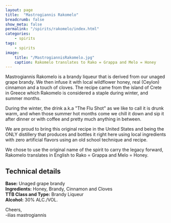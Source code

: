 ```yaml
---
layout: page
title:  "Mastrogiannis Rakomelo"
breadcrumb: false
show_meta: false
permalink: "/spirits/rakomelo/index.html"
categories:
    - spirits
tags:
    - spirits
image:
    title: "/MastrogiannisRakomelo.jpg"
    caption: Rakomelo translates to Rako = Grappa and Melo = Honey
---
```


Mastrogiannis Rakomelo is a brandy liqueur that is derived from our unaged grape brandy. We then infuse it with local wildflower honey, real (Ceylon) cinnamon and a touch of cloves. The recipe came from the island of Crete in Greece which Rakomelo is considered a staple during winter, and summer months.

During the winter, the drink a.k.a "The Flu Shot" as we like to call it is drunk warm, and when those summer hot months come we chill it down and sip it after dinner or with coffee and pretty much anything in between.

We are proud to bring this original recipe in the United States and being the ONLY distillery that produces and bottles it right here using local ingredients with zero artificial flavors using an old school technique and recipe.

We chose to use the original name of the spirit to carry the legacy forward, Rakomelo translates in English to Rako = Grappa and Melo = Honey.


<h2>Technical details</h2>
<b>Base:</b>
Unaged grape brandy
<br>
<b>Ingredients:</b>
Honey, Brandy, Cinnamon and Cloves
<br>
<b>TTB Class and Type:</b>
Brandy Liqueur
<br>
<b>Alcohol:</b>
30% ALC./VOL.
<br>

Cheers,
<br>
-ilias mastrogiannis




